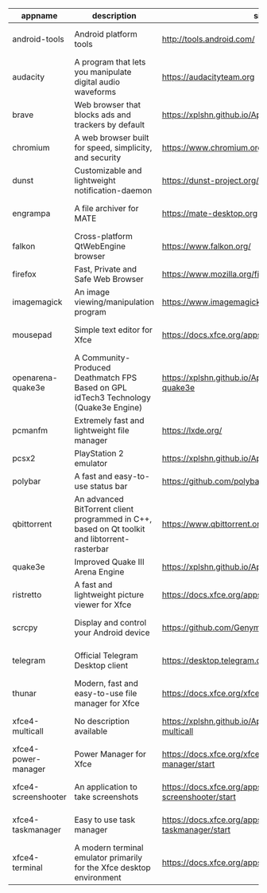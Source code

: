 | appname | description | site | download | version |
| ------- | ----------- | ---- | -------- | ------- |
| android-tools | Android platform tools | http://tools.android.com/ | https://github.com/xplshn/AppBundleHUB/releases/download/v98-20250602013044/android-tools-02_06_2025-xplshn.dwfs.AppBundle | v98-20250602013044 |
| audacity | A program that lets you manipulate digital audio waveforms | https://audacityteam.org | https://github.com/xplshn/AppBundleHUB/releases/download/v98-20250602013044/audacity-02_06_2025-xplshn.dwfs.AppBundle | v98-20250602013044 |
| brave | Web browser that blocks ads and trackers by default | https://xplshn.github.io/AppBundleHUB#brave | https://github.com/xplshn/AppBundleHUB/releases/download/v98-20250602013044/brave-02_06_2025-xplshn.dwfs.AppBundle | v98-20250602013044 |
| chromium | A web browser built for speed, simplicity, and security | https://www.chromium.org/Home | https://github.com/xplshn/AppBundleHUB/releases/download/v98-20250602013044/chromium-02_06_2025-xplshn.dwfs.AppBundle | v98-20250602013044 |
| dunst | Customizable and lightweight notification-daemon | https://dunst-project.org/ | https://github.com/xplshn/AppBundleHUB/releases/download/v98-20250602013044/dunst-02_06_2025-xplshn.dwfs.AppBundle | v98-20250602013044 |
| engrampa | A file archiver for MATE | https://mate-desktop.org | https://github.com/xplshn/AppBundleHUB/releases/download/v98-20250602013044/engrampa-02_06_2025-xplshn.dwfs.AppBundle | v98-20250602013044 |
| falkon | Cross-platform QtWebEngine browser | https://www.falkon.org/ | https://github.com/xplshn/AppBundleHUB/releases/download/v98-20250602013044/falkon-02_06_2025-xplshn.dwfs.AppBundle | v98-20250602013044 |
| firefox | Fast, Private and Safe Web Browser | https://www.mozilla.org/firefox/ | https://github.com/xplshn/AppBundleHUB/releases/download/v98-20250602013044/firefox-02_06_2025-xplshn.dwfs.AppBundle | v98-20250602013044 |
| imagemagick | An image viewing/manipulation program | https://www.imagemagick.org/ | https://github.com/xplshn/AppBundleHUB/releases/download/v98-20250602013044/imageMagick-02_06_2025-xplshn.dwfs.AppBundle | v98-20250602013044 |
| mousepad | Simple text editor for Xfce | https://docs.xfce.org/apps/mousepad/start | https://github.com/xplshn/AppBundleHUB/releases/download/v98-20250602013044/mousepad-02_06_2025-xplshn.dwfs.AppBundle | v98-20250602013044 |
| openarena-quake3e | A Community-Produced Deathmatch FPS Based on GPL idTech3 Technology (Quake3e Engine) | https://xplshn.github.io/AppBundleHUB#openarena-quake3e | https://github.com/xplshn/AppBundleHUB/releases/download/v98-20250602013044/openarena-quake3e.dwfs.AppBundle | v98-20250602013044 |
| pcmanfm | Extremely fast and lightweight file manager | https://lxde.org/ | https://github.com/xplshn/AppBundleHUB/releases/download/v98-20250602013044/pcmanfm-02_06_2025-xplshn.dwfs.AppBundle | v98-20250602013044 |
| pcsx2 | PlayStation 2 emulator | https://xplshn.github.io/AppBundleHUB#pcsx2 | https://github.com/xplshn/AppBundleHUB/releases/download/v98-20250602013044/pcsx2-02_06_2025-xplshn.dwfs.AppBundle | v98-20250602013044 |
| polybar | A fast and easy-to-use status bar | https://github.com/polybar/polybar | https://github.com/xplshn/AppBundleHUB/releases/download/v98-20250602013044/polybar-02_06_2025-xplshn.dwfs.AppBundle | v98-20250602013044 |
| qbittorrent | An advanced BitTorrent client programmed in C++, based on Qt toolkit and libtorrent-rasterbar | https://www.qbittorrent.org | https://github.com/xplshn/AppBundleHUB/releases/download/v98-20250602013044/qbittorrent-02_06_2025-xplshn.dwfs.AppBundle | v98-20250602013044 |
| quake3e | Improved Quake III Arena Engine | https://xplshn.github.io/AppBundleHUB#quake3e | https://github.com/xplshn/AppBundleHUB/releases/download/v98-20250602013044/quake3e.dwfs.AppBundle | v98-20250602013044 |
| ristretto | A fast and lightweight picture viewer for Xfce | https://docs.xfce.org/apps/ristretto/start | https://github.com/xplshn/AppBundleHUB/releases/download/v98-20250602013044/ristretto-02_06_2025-xplshn.dwfs.AppBundle | v98-20250602013044 |
| scrcpy | Display and control your Android device | https://github.com/Genymobile/scrcpy | https://github.com/xplshn/AppBundleHUB/releases/download/v98-20250602013044/scrcpy-02_06_2025-xplshn.AppDir.dwfs.AppBundle | v98-20250602013044 |
| telegram | Official Telegram Desktop client | https://desktop.telegram.org/ | https://github.com/xplshn/AppBundleHUB/releases/download/v98-20250602013044/telegram-02_06_2025-xplshn.dwfs.AppBundle | v98-20250602013044 |
| thunar | Modern, fast and easy-to-use file manager for Xfce | https://docs.xfce.org/xfce/thunar/start | https://github.com/xplshn/AppBundleHUB/releases/download/v98-20250602013044/thunar-02_06_2025-xplshn.dwfs.AppBundle | v98-20250602013044 |
| xfce4-multicall | No description available | https://xplshn.github.io/AppBundleHUB#xfce4-multicall | https://github.com/xplshn/AppBundleHUB/releases/download/v98-20250602013044/xfce4-multicall-02_06_2025-xplshn.AppDir.dwfs.AppBundle | v98-20250602013044 |
| xfce4-power-manager | Power Manager for Xfce | https://docs.xfce.org/xfce/xfce4-power-manager/start | https://github.com/xplshn/AppBundleHUB/releases/download/v98-20250602013044/xfce4-power-manager-02_06_2025-xplshn.dwfs.AppBundle | v98-20250602013044 |
| xfce4-screenshooter | An application to take screenshots | https://docs.xfce.org/apps/xfce4-screenshooter/start | https://github.com/xplshn/AppBundleHUB/releases/download/v98-20250602013044/xfce4-screenshooter-02_06_2025-xplshn.dwfs.AppBundle | v98-20250602013044 |
| xfce4-taskmanager | Easy to use task manager | https://docs.xfce.org/apps/xfce4-taskmanager/start | https://github.com/xplshn/AppBundleHUB/releases/download/v98-20250602013044/xfce4-taskmanager-02_06_2025-xplshn.dwfs.AppBundle | v98-20250602013044 |
| xfce4-terminal | A modern terminal emulator primarily for the Xfce desktop environment | https://docs.xfce.org/apps/terminal/start | https://github.com/xplshn/AppBundleHUB/releases/download/v98-20250602013044/xfce4-terminal-02_06_2025-xplshn.dwfs.AppBundle | v98-20250602013044 |
